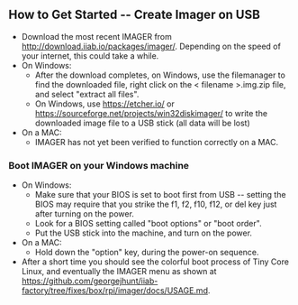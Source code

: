 ## How to Get Started -- Create Imager on USB 
* Download the most recent IMAGER from http://download.iiab.io/packages/imager/. Depending on the speed of your internet, this could take a while.
* On Windows:
    * After the download completes, on Windows, use the filemanager to find the downloaded file, right click on the < filename >.img.zip file, and select "extract all files".
    * On Windows, use https://etcher.io/ or https://sourceforge.net/projects/win32diskimager/ to write the downloaded image file to a USB stick (all data will be lost)
* On a MAC:
    * IMAGER has not yet been verified to function correctly on a MAC.

### Boot IMAGER on your Windows machine
* On Windows:
    * Make sure that your BIOS is set to boot first from USB -- setting the BIOS may require that you strike the f1, f2, f10, f12, or del key just after turning on the power.
    * Look for a BIOS setting called "boot options" or "boot order".
    * Put the USB stick into the machine, and turn on the power.
* On a MAC:
    * Hold down the "option" key, during the power-on sequence.
* After a short time you should see the colorful boot process of Tiny Core Linux, and eventually the IMAGER menu as shown at https://github.com/georgejhunt/iiab-factory/tree/fixes/box/rpi/imager/docs/USAGE.md.
